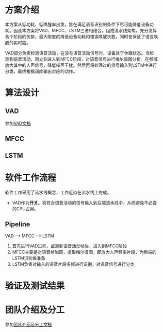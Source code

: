 # 方案介绍
本方案从低功耗、低唤醒率出发，旨在满足语音识别的条件下尽可能降低设备功耗。因此本方案将VAD、MFCC、LSTM三者相结合，组成流水线架构，充分发挥各个阶段的优势，最大限度的降低设备功耗和错误唤醒次数，同时也保证了语言唤醒的实时度。

VAD部分负责检测语音活动，在没有语音活动信号时，设备处于休眠状态。当检测到语音活动，则立刻进入到MFCC阶段，对语音信号进行梅尔谱图分析，在频域放大其中的人声信号，降低噪声干扰。然后再将处理过的信号输入到LSTM中进行分类，最终根据词库输出对应的动作。

# 算法设计

## VAD
参加[VAD文档](./vad.md)

## MFCC

## LSTM

# 软件工作流程

软件工作采用了流水线概念，工作近似在流水线上完成。

- VAD作为**开关**。将符合语音活动的信号输入到后端流水线中，从而避免不必要的CPU占用。
  
## Pipeline

VAD --> MFCC --> LSTM

1. 首先进行VAD过程，监测到语音活动帧后，进入到MFCC阶段
2. MFCC主要是对语音帧加窗，提取梅尔谱图，即放大人声频率片段，为后端的LSTM识别做准备
3. LSTM负责对输入的语音片段多帧进行识别，对语音信号进行分类

# 验证及测试结果

# 团队介绍及分工

参加[团队介绍及分工文档](./teams.md)